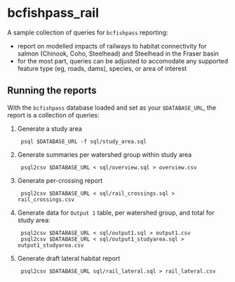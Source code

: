 # bcfishpass_rail

A sample collection of queries for `bcfishpass` reporting:

- report on modelled impacts of railways to habitat connectivity for salmon (Chinook, Coho, Steelhead) and Steelhead in the Fraser basin
- for the most part, queries can be adjusted to accomodate any supported feature type (eg, roads, dams), species, or area of interest

## Running the reports

With the `bcfishpass` database loaded and set as your `$DATABASE_URL`, the report is a collection of queries:

1. Generate a study area

        psql $DATABASE_URL -f sql/study_area.sql

2. Generate summaries per watershed group within study area

        psql2csv $DATABASE_URL < sql/overview.sql > overview.csv

3. Generate per-crossing report

        psql2csv $DATABASE_URL < sql/rail_crossings.sql > rail_crossings.csv

4. Generate data for `Output 1` table, per watershed group, and total for study area:

        psql2csv $DATABASE_URL < sql/output1.sql > output1.csv
        psql2csv $DATABASE_URL < sql/output1_studyarea.sql > output1_studyarea.csv

5. Generate draft lateral habitat report

        psql2csv $DATABASE_URL sql/rail_lateral.sql > rail_lateral.csv
